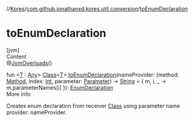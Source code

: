 //[Kores](../index.md)/[com.github.jonathanxd.kores.util.conversion](index.md)/[toEnumDeclaration](to-enum-declaration.md)



# toEnumDeclaration  
[jvm]  
Content  
@[JvmOverloads](https://kotlinlang.org/api/latest/jvm/stdlib/kotlin.jvm/-jvm-overloads/index.html)()  
  
fun <[T](to-enum-declaration.md) : [Any](https://kotlinlang.org/api/latest/jvm/stdlib/kotlin/-any/index.html)> [Class](https://docs.oracle.com/javase/8/docs/api/java/lang/Class.html)<[T](to-enum-declaration.md)>.[toEnumDeclaration](to-enum-declaration.md)(nameProvider: (method: [Method](https://docs.oracle.com/javase/8/docs/api/java/lang/reflect/Method.html), index: [Int](https://kotlinlang.org/api/latest/jvm/stdlib/kotlin/-int/index.html), parameter: [Parameter](https://docs.oracle.com/javase/8/docs/api/java/lang/reflect/Parameter.html)) -> [String](https://kotlinlang.org/api/latest/jvm/stdlib/kotlin/-string/index.html) = { m, i, _ -> m.parameterNames[i] }): [EnumDeclaration](../com.github.jonathanxd.kores.base/-enum-declaration/index.md)  
More info  


Creates enum declaration from receiver [Class](https://docs.oracle.com/javase/8/docs/api/java/lang/Class.html) using parameter name provider: nameProvider.

  



